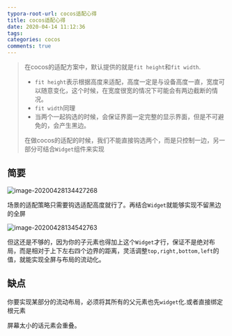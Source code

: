 ```yaml
---
typora-root-url: cocos适配心得
title: cocos适配心得
date: 2020-04-14 11:12:36
tags:
categories: cocos
comments: true
---
```




> 在cocos的适配方案中，默认提供的就是`fit height`和`fit width`.
>
> * `fit height`表示根据高度来适配，高度一定是与设备高度一直，宽度可以随意变化，这个时候，在宽度很宽的情况下可能会有两边截断的情况。
> * `fit width`同理
> * 当两个一起钩选的时候，会保证界面一定完整的显示界面，但是不可避免的，会产生黑边。
>
> 在做cocos的适配的时候，我们不能直接钩选两个，而是只控制一边，另一部分可结合`Widget`组件来实现

<!--more-->

## 简要

![image-20200428134427268](/images/image-20200428134427268.png)

场景的适配策略只需要钩选适配高度就行了。再结合`Widget`就能够实现不留黑边的全屏

![image-20200428134542763](/images/image-20200428134542763.png)

但这还是不够的，因为你的子元素也得加上这个`Widget`才行，保证不是绝对布局，而是相对于上下左右四个边界的距离，灵活调整`top,right,bottom,left`的值，就能实现全屏与布局的流动化。

## 缺点

你要实现某部分的流动布局，必须将其所有的父元素也先`widget`化.或者直接绑定根元素

屏幕太小的话元素会重叠。

